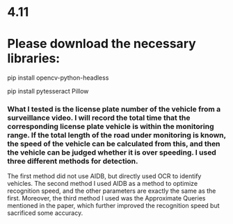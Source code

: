 # 4.11
# **Please download the necessary libraries:**

 pip install opencv-python-headless 
  
 pip install pytesseract Pillow

### What I tested is the license plate number of the vehicle from a surveillance video. I will record the total time that the corresponding license plate vehicle is within the monitoring range. If the total length of the road under monitoring is known, the speed of the vehicle can be calculated from this, and then the vehicle can be judged whether it is over speeding. I used three different methods for detection. 
The first method did not use AIDB, but directly used OCR to identify vehicles. The second method I used AIDB as a method to optimize recognition speed, and the other parameters are exactly the same as the first. Moreover, the third method I used was the Approximate Queries mentioned in the paper, which further improved the recognition speed but sacrificed some accuracy.
